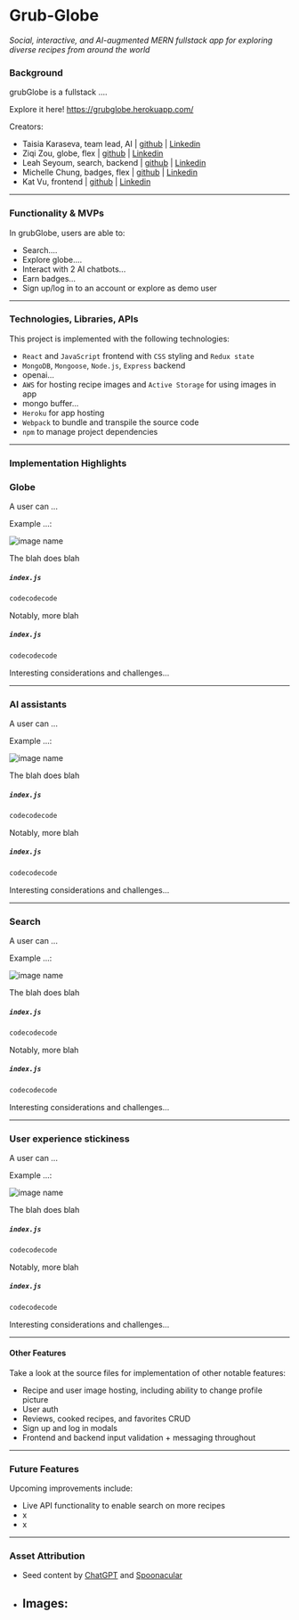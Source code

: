 # Grub-Globe

_Social, interactive, and AI-augmented MERN fullstack app for exploring diverse recipes from around the world_

### Background

grubGlobe is a fullstack ....

Explore it here! <a href="https://grubglobe.herokuapp.com/">https://grubglobe.herokuapp.com/</a>

Creators:

- Taisia Karaseva, team lead, AI | <a href="https://github.com/taisiat">github</a> | <a href="https://www.linkedin.com/in/taisiakaraseva/">Linkedin</a>
- Ziqi Zou, globe, flex | <a href="https://github.com/ziqi23">github</a> | <a href="https://www.linkedin.com/in/ziqi-zou-2a877818a/">Linkedin</a>
- Leah Seyoum, search, backend | <a href="https://github.com/leahseyoum">github</a> | <a href="">Linkedin</a>
- Michelle Chung, badges, flex | <a href="https://github.com/michellechung099">github</a> | <a href="https://www.linkedin.com/in/michelle-chung-3a915a134/">Linkedin</a>
- Kat Vu, frontend | <a href="https://github.com/katpvu">github</a> | <a href="https://www.linkedin.com/in/kathy-vu-57b50411b/">Linkedin</a>

---

### Functionality & MVPs

In grubGlobe, users are able to:

- Search....
- Explore globe....
- Interact with 2 AI chatbots...
- Earn badges...
- Sign up/log in to an account or explore as demo user

---

### Technologies, Libraries, APIs

This project is implemented with the following technologies:

- `React` and `JavaScript` frontend with `CSS` styling and `Redux state`
- `MongoDB`, `Mongoose`, `Node.js`, `Express` backend
- openai...
- `AWS` for hosting recipe images and `Active Storage` for using images in app
- mongo buffer...
- `Heroku` for app hosting
- `Webpack` to bundle and transpile the source code
- `npm` to manage project dependencies

---

### Implementation Highlights

### Globe

A user can ...

Example ...:

![image name](https://media.giphy.com/media/v1.Y2lkPTc5MGI3NjExZWM0MWI5YzUwYWVhMTNkMzBjMjc3OTFkMGUyMjA1ZWZiMmVhMzY0NCZlcD12MV9pbnRlcm5hbF9naWZzX2dpZklkJmN0PWc/XBFvDu4kJs7EZEEK3L/giphy.gif)

The blah does blah

<h5 a><strong><code>index.js</code></strong></h5>

```JavaScript
codecodecode
```

Notably, more blah

<h5 a><strong><code>index.js</code></strong></h5>

```JavaScript
codecodecode
```

Interesting considerations and challenges...

---

### AI assistants

A user can ...

Example ...:

![image name](https://media.giphy.com/media/v1.Y2lkPTc5MGI3NjExZWM0MWI5YzUwYWVhMTNkMzBjMjc3OTFkMGUyMjA1ZWZiMmVhMzY0NCZlcD12MV9pbnRlcm5hbF9naWZzX2dpZklkJmN0PWc/XBFvDu4kJs7EZEEK3L/giphy.gif)

The blah does blah

<h5 a><strong><code>index.js</code></strong></h5>

```JavaScript
codecodecode
```

Notably, more blah

<h5 a><strong><code>index.js</code></strong></h5>

```JavaScript
codecodecode
```

Interesting considerations and challenges...

---

### Search

A user can ...

Example ...:

![image name](https://media.giphy.com/media/v1.Y2lkPTc5MGI3NjExZWM0MWI5YzUwYWVhMTNkMzBjMjc3OTFkMGUyMjA1ZWZiMmVhMzY0NCZlcD12MV9pbnRlcm5hbF9naWZzX2dpZklkJmN0PWc/XBFvDu4kJs7EZEEK3L/giphy.gif)

The blah does blah

<h5 a><strong><code>index.js</code></strong></h5>

```JavaScript
codecodecode
```

Notably, more blah

<h5 a><strong><code>index.js</code></strong></h5>

```JavaScript
codecodecode
```

Interesting considerations and challenges...

---

### User experience stickiness

A user can ...

Example ...:

![image name](https://media.giphy.com/media/v1.Y2lkPTc5MGI3NjExZWM0MWI5YzUwYWVhMTNkMzBjMjc3OTFkMGUyMjA1ZWZiMmVhMzY0NCZlcD12MV9pbnRlcm5hbF9naWZzX2dpZklkJmN0PWc/XBFvDu4kJs7EZEEK3L/giphy.gif)

The blah does blah

<h5 a><strong><code>index.js</code></strong></h5>

```JavaScript
codecodecode
```

Notably, more blah

<h5 a><strong><code>index.js</code></strong></h5>

```JavaScript
codecodecode
```

Interesting considerations and challenges...

---

#### Other Features

Take a look at the source files for implementation of other notable features:

- Recipe and user image hosting, including ability to change profile picture
- User auth
- Reviews, cooked recipes, and favorites CRUD
- Sign up and log in modals
- Frontend and backend input validation + messaging throughout

---

### Future Features

Upcoming improvements include:

- Live API functionality to enable search on more recipes
- x
- x

---

### Asset Attribution

- Seed content by <a href="https://chat.openai.com/chat">ChatGPT</a> and <a href="https://spoonacular.com/food-api">Spoonacular</a>
- ## Images:
